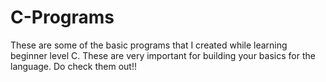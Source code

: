 # C-Programs

These are some of the basic programs that I created while learning beginner level C. These are very important for building your basics for the language. Do check them out!!
